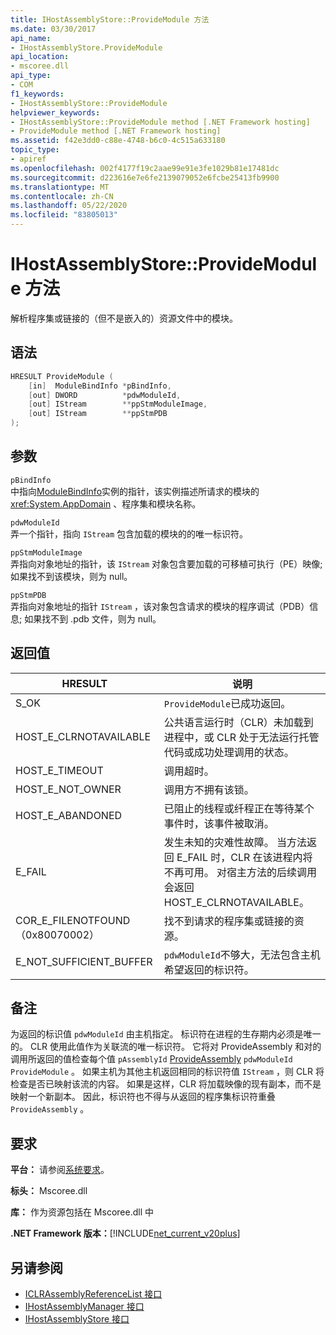 ```yaml
---
title: IHostAssemblyStore::ProvideModule 方法
ms.date: 03/30/2017
api_name:
- IHostAssemblyStore.ProvideModule
api_location:
- mscoree.dll
api_type:
- COM
f1_keywords:
- IHostAssemblyStore::ProvideModule
helpviewer_keywords:
- IHostAssemblyStore::ProvideModule method [.NET Framework hosting]
- ProvideModule method [.NET Framework hosting]
ms.assetid: f42e3dd0-c88e-4748-b6c0-4c515a633180
topic_type:
- apiref
ms.openlocfilehash: 002f4177f19c2aae99e91e3fe1029b81e17481dc
ms.sourcegitcommit: d223616e7e6fe2139079052e6fcbe25413fb9900
ms.translationtype: MT
ms.contentlocale: zh-CN
ms.lasthandoff: 05/22/2020
ms.locfileid: "83805013"
---
```

# <a name="ihostassemblystoreprovidemodule-method"></a>IHostAssemblyStore::ProvideModule 方法
解析程序集或链接的（但不是嵌入的）资源文件中的模块。  
  
## <a name="syntax"></a>语法  
  
```cpp  
HRESULT ProvideModule (  
    [in]  ModuleBindInfo *pBindInfo,  
    [out] DWORD          *pdwModuleId,  
    [out] IStream        **ppStmModuleImage,  
    [out] IStream        **ppStmPDB  
);  
```  
  
## <a name="parameters"></a>参数  
 `pBindInfo`  
 中指向[ModuleBindInfo](modulebindinfo-structure.md)实例的指针，该实例描述所请求的模块的 <xref:System.AppDomain> 、程序集和模块名称。  
  
 `pdwModuleId`  
 弄一个指针，指向 `IStream` 包含加载的模块的的唯一标识符。  
  
 `ppStmModuleImage`  
 弄指向对象地址的指针，该 `IStream` 对象包含要加载的可移植可执行（PE）映像; 如果找不到该模块，则为 null。  
  
 `ppStmPDB`  
 弄指向对象地址的指针 `IStream` ，该对象包含请求的模块的程序调试（PDB）信息; 如果找不到 .pdb 文件，则为 null。  
  
## <a name="return-value"></a>返回值  
  
|HRESULT|说明|  
|-------------|-----------------|  
|S_OK|`ProvideModule`已成功返回。|  
|HOST_E_CLRNOTAVAILABLE|公共语言运行时（CLR）未加载到进程中，或 CLR 处于无法运行托管代码或成功处理调用的状态。|  
|HOST_E_TIMEOUT|调用超时。|  
|HOST_E_NOT_OWNER|调用方不拥有该锁。|  
|HOST_E_ABANDONED|已阻止的线程或纤程正在等待某个事件时，该事件被取消。|  
|E_FAIL|发生未知的灾难性故障。 当方法返回 E_FAIL 时，CLR 在该进程内将不再可用。 对宿主方法的后续调用会返回 HOST_E_CLRNOTAVAILABLE。|  
|COR_E_FILENOTFOUND （0x80070002）|找不到请求的程序集或链接的资源。|  
|E_NOT_SUFFICIENT_BUFFER|`pdwModuleId`不够大，无法包含主机希望返回的标识符。|  
  
## <a name="remarks"></a>备注  
 为返回的标识值 `pdwModuleId` 由主机指定。 标识符在进程的生存期内必须是唯一的。 CLR 使用此值作为关联流的唯一标识符。 它将对 ProvideAssembly 和对的调用所返回的值检查每个值 `pAssemblyId` [ProvideAssembly](ihostassemblystore-provideassembly-method.md) `pdwModuleId` `ProvideModule` 。 如果主机为其他主机返回相同的标识符值 `IStream` ，则 CLR 将检查是否已映射该流的内容。 如果是这样，CLR 将加载映像的现有副本，而不是映射一个新副本。 因此，标识符也不得与从返回的程序集标识符重叠 `ProvideAssembly` 。  
  
## <a name="requirements"></a>要求  
 **平台：** 请参阅[系统要求](../../get-started/system-requirements.md)。  
  
 **标头：** Mscoree.dll  
  
 **库：** 作为资源包括在 Mscoree.dll 中  
  
 **.NET Framework 版本：**[!INCLUDE[net_current_v20plus](../../../../includes/net-current-v20plus-md.md)]  
  
## <a name="see-also"></a>另请参阅

- [ICLRAssemblyReferenceList 接口](iclrassemblyreferencelist-interface.md)
- [IHostAssemblyManager 接口](ihostassemblymanager-interface.md)
- [IHostAssemblyStore 接口](ihostassemblystore-interface.md)
